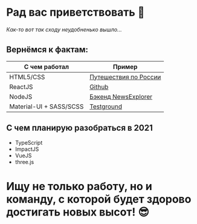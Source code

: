 # Рад вас приветствовать 👋
###### Как-то вот так сходу неудобненько вышло...
## Вернёмся к фактам:


С чем работал | Пример
------------|------------
HTML5/CSS | [Путешествия по России](https://sh4n-oldone.github.io/russian-travel/index.html)
ReactJS | [Github](https://github.com/Sh4n-Oldone/react-mesto-auth)
NodeJS | [Бэкенд NewsExplorer](https://alpavlov.students.nomoreparties.space/)
Material-UI + SASS/SCSS | [Testground](https://sh4n-oldone.github.io/material-ui/)

## С чем планирую разобраться в 2021
* TypeScript
* ImpactJS
* VueJS
* three.js

# Ищу не только работу, но и команду, с которой будет здорово достигать новых высот! :sunglasses: